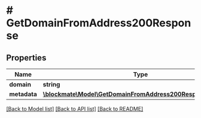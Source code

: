# # GetDomainFromAddress200Response

## Properties

Name | Type | Description | Notes
------------ | ------------- | ------------- | -------------
**domain** | **string** |  | [optional]
**metadata** | [**\blockmate\Model\GetDomainFromAddress200ResponseMetadata**](GetDomainFromAddress200ResponseMetadata.md) |  | [optional]

[[Back to Model list]](../../README.md#models) [[Back to API list]](../../README.md#endpoints) [[Back to README]](../../README.md)
